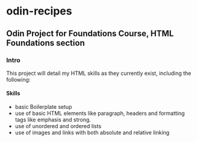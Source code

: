# odin-recipes
## Odin Project for Foundations Course, HTML Foundations section

### Intro
This project will detail my HTML skills as they currently exist, including the following:

#### Skills
 - basic Boilerplate setup
 - use of basic HTML elements like paragraph, headers and formatting tags like emphasis and strong.
 - use of unordered and ordered lists
 - use of images and links with both absolute and relative linking
